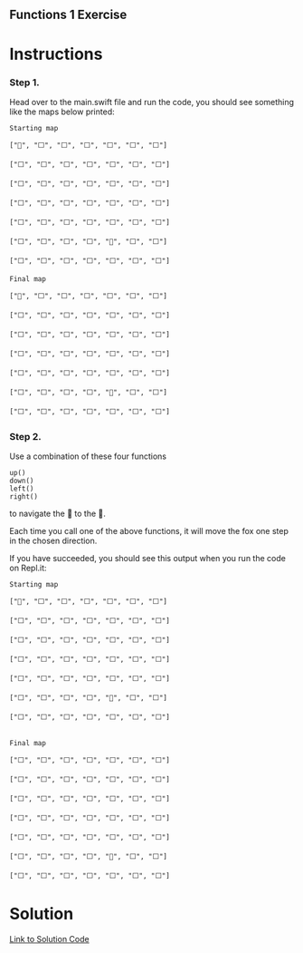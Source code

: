 ## Functions 1 Exercise

# Instructions

### Step 1. 

Head over to the main.swift file and run the code, you should see something like the maps below printed:
```
Starting map

["🦊", "⬜️", "⬜️", "⬜️", "⬜️", "⬜️", "⬜️"]

["⬜️", "⬜️", "⬜️", "⬜️", "⬜️", "⬜️", "⬜️"]

["⬜️", "⬜️", "⬜️", "⬜️", "⬜️", "⬜️", "⬜️"]

["⬜️", "⬜️", "⬜️", "⬜️", "⬜️", "⬜️", "⬜️"]

["⬜️", "⬜️", "⬜️", "⬜️", "⬜️", "⬜️", "⬜️"]

["⬜️", "⬜️", "⬜️", "⬜️", "🌽", "⬜️", "⬜️"]

["⬜️", "⬜️", "⬜️", "⬜️", "⬜️", "⬜️", "⬜️"]

Final map

["🦊", "⬜️", "⬜️", "⬜️", "⬜️", "⬜️", "⬜️"]

["⬜️", "⬜️", "⬜️", "⬜️", "⬜️", "⬜️", "⬜️"]

["⬜️", "⬜️", "⬜️", "⬜️", "⬜️", "⬜️", "⬜️"]

["⬜️", "⬜️", "⬜️", "⬜️", "⬜️", "⬜️", "⬜️"]

["⬜️", "⬜️", "⬜️", "⬜️", "⬜️", "⬜️", "⬜️"]

["⬜️", "⬜️", "⬜️", "⬜️", "🌽", "⬜️", "⬜️"]

["⬜️", "⬜️", "⬜️", "⬜️", "⬜️", "⬜️", "⬜️"]
```


### Step 2. 

Use a combination of these four functions

```
up()
down()
left()
right()
```
to navigate the 🦊 to the 🌽.

Each time you call one of the above functions, it will move the fox one step in the chosen direction.



If you have succeeded, you should see this output when you run the code on Repl.it:
```
Starting map

["🦊", "⬜️", "⬜️", "⬜️", "⬜️", "⬜️", "⬜️"]

["⬜️", "⬜️", "⬜️", "⬜️", "⬜️", "⬜️", "⬜️"]

["⬜️", "⬜️", "⬜️", "⬜️", "⬜️", "⬜️", "⬜️"]

["⬜️", "⬜️", "⬜️", "⬜️", "⬜️", "⬜️", "⬜️"]

["⬜️", "⬜️", "⬜️", "⬜️", "⬜️", "⬜️", "⬜️"]

["⬜️", "⬜️", "⬜️", "⬜️", "🌽", "⬜️", "⬜️"]

["⬜️", "⬜️", "⬜️", "⬜️", "⬜️", "⬜️", "⬜️"]


Final map

["⬜️", "⬜️", "⬜️", "⬜️", "⬜️", "⬜️", "⬜️"]

["⬜️", "⬜️", "⬜️", "⬜️", "⬜️", "⬜️", "⬜️"]

["⬜️", "⬜️", "⬜️", "⬜️", "⬜️", "⬜️", "⬜️"]

["⬜️", "⬜️", "⬜️", "⬜️", "⬜️", "⬜️", "⬜️"]

["⬜️", "⬜️", "⬜️", "⬜️", "⬜️", "⬜️", "⬜️"]

["⬜️", "⬜️", "⬜️", "⬜️", "🦊", "⬜️", "⬜️"]

["⬜️", "⬜️", "⬜️", "⬜️", "⬜️", "⬜️", "⬜️"]

```




# Solution

[Link to Solution Code](https://gist.github.com/TheMuellenator/a15238bb2a2ec48298d21dd5c9748fae)